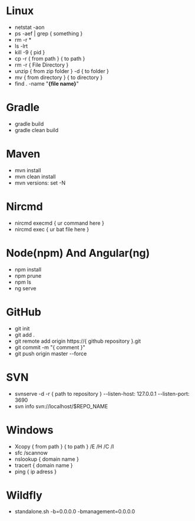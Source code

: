 # Linux
- netstat -aon
- ps -aef | grep { something }
- rm -r *
- ls -lrt
- kill -9 { pid }
- cp -r { from path } { to path }
- rm -r { File Directory }
- unzip { from zip folder } -d { to folder }
- mv { from directory } { to directory }
- find . -name "**{file name}**"

# Gradle
- gradle build
- gradle clean build

# Maven
- mvn install
- mvn clean install
- mvn versions: set -N

# Nircmd
- nircmd execmd { ur command here }
- nircmd exec { ur bat file here }

# Node(npm) And Angular(ng)
- npm install
- npm prune
- npm ls
- ng serve

# GitHub
- git init
- git add .
- git remote add origin https://{ github repository }.git
- git commit -m "{ comment }"
- git push origin master --force

# SVN
- svnserve -d -r { path to repository } --listen-host: 127.0.0.1 --listen-port: 3690
- svn info svn://localhost/$REPO_NAME

# Windows
- Xcopy { from path } { to path } /E /H /C /I
- sfc /scannow
- nslookup { domain name }
- tracert { domain name }
- ping { ip adress }

# Wildfly
- standalone.sh -b=0.0.0.0 -bmanagement=0.0.0.0
